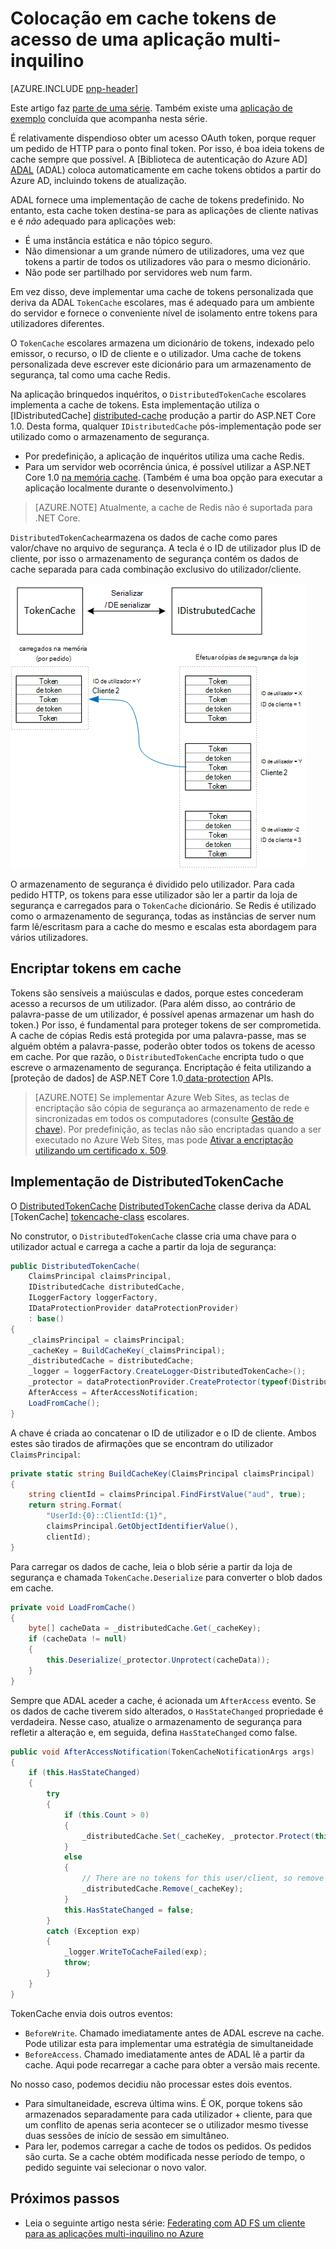 <properties
   pageTitle="Colocação em cache tokens de acesso de uma aplicação multi-inquilino | Microsoft Azure"
   description="Colocação em cache tokens de acesso utilizadas para invocar back-end Web API"
   services=""
   documentationCenter="na"
   authors="MikeWasson"
   manager="roshar"
   editor=""
   tags=""/>

<tags
   ms.service="guidance"
   ms.devlang="dotnet"
   ms.topic="article"
   ms.tgt_pltfrm="na"
   ms.workload="na"
   ms.date="02/16/2016"
   ms.author="mwasson"/>


# <a name="caching-access-tokens-in-a-multitenant-application"></a>Colocação em cache tokens de acesso de uma aplicação multi-inquilino

[AZURE.INCLUDE [pnp-header](../../includes/guidance-pnp-header-include.md)]

Este artigo faz [parte de uma série]. Também existe uma [aplicação de exemplo] concluída que acompanha nesta série.

É relativamente dispendioso obter um acesso OAuth token, porque requer um pedido de HTTP para o ponto final token. Por isso, é boa ideia tokens de cache sempre que possível. A [Biblioteca de autenticação do Azure AD] [ ADAL] (ADAL) coloca automaticamente em cache tokens obtidos a partir do Azure AD, incluindo tokens de atualização.

ADAL fornece uma implementação de cache de tokens predefinido. No entanto, esta cache token destina-se para as aplicações de cliente nativas e é _não_ adequado para aplicações web:

-   É uma instância estática e não tópico seguro.
-   Não dimensionar a um grande número de utilizadores, uma vez que tokens a partir de todos os utilizadores vão para o mesmo dicionário.
-   Não pode ser partilhado por servidores web num farm.

Em vez disso, deve implementar uma cache de tokens personalizada que deriva da ADAL `TokenCache` escolares, mas é adequado para um ambiente do servidor e fornece o conveniente nível de isolamento entre tokens para utilizadores diferentes.

O `TokenCache` escolares armazena um dicionário de tokens, indexado pelo emissor, o recurso, o ID de cliente e o utilizador. Uma cache de tokens personalizada deve escrever este dicionário para um armazenamento de segurança, tal como uma cache Redis.

Na aplicação brinquedos inquéritos, o `DistributedTokenCache` escolares implementa a cache de tokens. Esta implementação utiliza o [IDistributedCache] [ distributed-cache] produção a partir do ASP.NET Core 1.0. Desta forma, qualquer `IDistributedCache` pós-implementação pode ser utilizado como o armazenamento de segurança.

-   Por predefinição, a aplicação de inquéritos utiliza uma cache Redis.
-   Para um servidor web ocorrência única, é possível utilizar a ASP.NET Core 1.0 [na memória cache][in-memory-cache]. (Também é uma boa opção para executar a aplicação localmente durante o desenvolvimento.)

> [AZURE.NOTE] Atualmente, a cache de Redis não é suportada para .NET Core.

`DistributedTokenCache`armazena os dados de cache como pares valor/chave no arquivo de segurança. A tecla é o ID de utilizador plus ID de cliente, por isso o armazenamento de segurança contém os dados de cache separada para cada combinação exclusivo do utilizador/cliente.

![Cache de tokens](media/guidance-multitenant-identity/token-cache.png)

O armazenamento de segurança é dividido pelo utilizador. Para cada pedido HTTP, os tokens para esse utilizador são ler a partir da loja de segurança e carregados para o `TokenCache` dicionário. Se Redis é utilizado como o armazenamento de segurança, todas as instâncias de server num farm lê/escritasm para a cache do mesmo e escalas esta abordagem para vários utilizadores.

## <a name="encrypting-cached-tokens"></a>Encriptar tokens em cache

Tokens são sensíveis a maiúsculas e dados, porque estes concederam acesso a recursos de um utilizador. (Para além disso, ao contrário de palavra-passe de um utilizador, é possível apenas armazenar um hash do token.) Por isso, é fundamental para proteger tokens de ser comprometida. A cache de cópias Redis está protegida por uma palavra-passe, mas se alguém obtém a palavra-passe, poderão obter todos os tokens de acesso em cache. Por que razão, o `DistributedTokenCache` encripta tudo o que escreve o armazenamento de segurança. Encriptação é feita utilizando a [proteção de dados] de ASP.NET Core 1.0[ data-protection] APIs.

> [AZURE.NOTE] Se implementar Azure Web Sites, as teclas de encriptação são cópia de segurança ao armazenamento de rede e sincronizadas em todos os computadores (consulte [Gestão de chave][key-management]). Por predefinição, as teclas não são encriptadas quando a ser executado no Azure Web Sites, mas pode [Ativar a encriptação utilizando um certificado x. 509][x509-cert-encryption].


## <a name="distributedtokencache-implementation"></a>Implementação de DistributedTokenCache

O [DistributedTokenCache] [ DistributedTokenCache] classe deriva da ADAL [TokenCache] [ tokencache-class] escolares.

No construtor, o `DistributedTokenCache` classe cria uma chave para o utilizador actual e carrega a cache a partir da loja de segurança:

```csharp
public DistributedTokenCache(
    ClaimsPrincipal claimsPrincipal,
    IDistributedCache distributedCache,
    ILoggerFactory loggerFactory,
    IDataProtectionProvider dataProtectionProvider)
    : base()
{
    _claimsPrincipal = claimsPrincipal;
    _cacheKey = BuildCacheKey(_claimsPrincipal);
    _distributedCache = distributedCache;
    _logger = loggerFactory.CreateLogger<DistributedTokenCache>();
    _protector = dataProtectionProvider.CreateProtector(typeof(DistributedTokenCache).FullName);
    AfterAccess = AfterAccessNotification;
    LoadFromCache();
}
```

A chave é criada ao concatenar o ID de utilizador e o ID de cliente. Ambos estes são tirados de afirmações que se encontram do utilizador `ClaimsPrincipal`:

```csharp
private static string BuildCacheKey(ClaimsPrincipal claimsPrincipal)
{
    string clientId = claimsPrincipal.FindFirstValue("aud", true);
    return string.Format(
        "UserId:{0}::ClientId:{1}",
        claimsPrincipal.GetObjectIdentifierValue(),
        clientId);
}
```

Para carregar os dados de cache, leia o blob série a partir da loja de segurança e chamada `TokenCache.Deserialize` para converter o blob dados em cache.

```csharp
private void LoadFromCache()
{
    byte[] cacheData = _distributedCache.Get(_cacheKey);
    if (cacheData != null)
    {
        this.Deserialize(_protector.Unprotect(cacheData));
    }
}
```

Sempre que ADAL aceder a cache, é acionada um `AfterAccess` evento. Se os dados de cache tiverem sido alterados, o `HasStateChanged` propriedade é verdadeira. Nesse caso, atualize o armazenamento de segurança para refletir a alteração e, em seguida, defina `HasStateChanged` como false.

```csharp
public void AfterAccessNotification(TokenCacheNotificationArgs args)
{
    if (this.HasStateChanged)
    {
        try
        {
            if (this.Count > 0)
            {
                _distributedCache.Set(_cacheKey, _protector.Protect(this.Serialize()));
            }
            else
            {
                // There are no tokens for this user/client, so remove the item from the cache.
                _distributedCache.Remove(_cacheKey);
            }
            this.HasStateChanged = false;
        }
        catch (Exception exp)
        {
            _logger.WriteToCacheFailed(exp);
            throw;
        }
    }
}
```

TokenCache envia dois outros eventos:

- `BeforeWrite`. Chamado imediatamente antes de ADAL escreve na cache. Pode utilizar esta para implementar uma estratégia de simultaneidade
- `BeforeAccess`. Chamado imediatamente antes de ADAL lê a partir da cache. Aqui pode recarregar a cache para obter a versão mais recente.

No nosso caso, podemos decidiu não processar estes dois eventos.

- Para simultaneidade, escreva última wins. É OK, porque tokens são armazenados separadamente para cada utilizador + cliente, para que um conflito de apenas seria acontecer se o utilizador mesmo tivesse duas sessões de início de sessão em simultâneo.
- Para ler, podemos carregar a cache de todos os pedidos. Os pedidos são curta. Se a cache obtém modificada nesse período de tempo, o pedido seguinte vai selecionar o novo valor.

## <a name="next-steps"></a>Próximos passos

- Leia o seguinte artigo nesta série: [Federating com AD FS um cliente para as aplicações multi-inquilino no Azure][adfs]

<!-- links -->
[ADAL]: https://msdn.microsoft.com/library/azure/jj573266.aspx
[adfs]: guidance-multitenant-identity-adfs.md
[data-protection]: https://docs.asp.net/en/latest/security/data-protection/index.html
[distributed-cache]: https://docs.asp.net/en/latest/fundamentals/distributed-cache.html
[DistributedTokenCache]: https://github.com/Azure-Samples/guidance-identity-management-for-multitenant-apps/blob/master/src/Tailspin.Surveys.TokenStorage/DistributedTokenCache.cs
[key-management]: https://docs.asp.net/en/latest/security/data-protection/configuration/default-settings.html
[in-memory-cache]: https://docs.asp.net/en/latest/fundamentals/caching.html
[tokencache-class]: https://msdn.microsoft.com/library/azure/microsoft.identitymodel.clients.activedirectory.tokencache.aspx
[x509-cert-encryption]: https://docs.asp.net/en/latest/security/data-protection/implementation/key-encryption-at-rest.html#x-509-certificate
[parte de uma série]: guidance-multitenant-identity.md
[aplicação de exemplo]: https://github.com/Azure-Samples/guidance-identity-management-for-multitenant-apps
